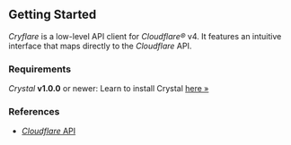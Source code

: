 ## Getting Started

*Cryflare* is a low-level API client for *Cloudflare&reg;* v4. It features an intuitive interface that maps directly to the *Cloudflare* API.

### Requirements

*Crystal* **v1.0.0** or newer: Learn to install Crystal [here »](https://crystal-lang.org/install/)

### References

- [*Cloudflare* API](https://api.cloudflare.com)
